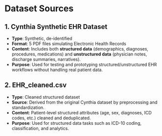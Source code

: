 # Dataset Sources

## 1. Cynthia Synthetic EHR Dataset
- **Type**: Synthetic, de-identified  
- **Format**: 5 PDF files simulating Electronic Health Records  
- **Content**: Includes both **structured data** (demographics, diagnoses, procedures, medications) and **unstructured data** (physician notes, discharge summaries, narratives).  
- **Purpose**: Used for testing and prototyping structured/unstructured EHR workflows without handling real patient data.  

## 2. EHR_cleaned.csv
- **Type**: Cleaned structured dataset  
- **Source**: Derived from the original Cynthia dataset by preprocessing and standardization.  
- **Content**: Patient-level structured attributes (age, sex, diagnoses, ICD codes, etc.) cleaned and deduplicated.  
- **Purpose**: Used for structured data tasks such as ICD-10 coding, classification, and analytics.  

